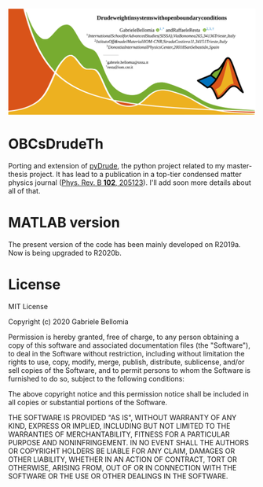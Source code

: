 ![matDrudeBanner](picReadme/repository-banner.svg?sanitize=true)
# OBCsDrudeTh

Porting and extension of [pyDrude](https://github.com/Bellomia/pyDrude), the python project related to my master-thesis project. It has lead to a publication in a top-tier condensed matter physics journal ([Phys. Rev. B **102**, 205123](https://doi.org/10.1103/PhysRevB.102.205123)). I'll add soon more details about all of that.

# MATLAB version
The present version of the code has been mainly developed on R2019a. Now is being upgraded to R2020b.

# License
MIT License

Copyright (c) 2020 Gabriele Bellomia

Permission is hereby granted, free of charge, to any person obtaining a copy of this software and associated documentation files (the "Software"), to deal in the Software without restriction, including without limitation the rights to use, copy, modify, merge, publish, distribute, sublicense, and/or sell copies of the Software, and to permit persons to whom the Software is furnished to do so, subject to the following conditions:

The above copyright notice and this permission notice shall be included in all copies or substantial portions of the Software.

THE SOFTWARE IS PROVIDED "AS IS", WITHOUT WARRANTY OF ANY KIND, EXPRESS OR IMPLIED, INCLUDING BUT NOT LIMITED TO THE WARRANTIES OF MERCHANTABILITY, FITNESS FOR A PARTICULAR PURPOSE AND NONINFRINGEMENT. IN NO EVENT SHALL THE AUTHORS OR COPYRIGHT HOLDERS BE LIABLE FOR ANY CLAIM, DAMAGES OR OTHER LIABILITY, WHETHER IN AN ACTION OF CONTRACT, TORT OR OTHERWISE, ARISING FROM, OUT OF OR IN CONNECTION WITH THE SOFTWARE OR THE USE OR OTHER DEALINGS IN THE SOFTWARE.
